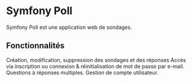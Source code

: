 # Symfony Poll

Symfony Poll est une application web de sondages.

## Fonctionnalités

Création, modification, suppression des sondages et des réponses
Accès via inscription ou connexion & réinitialisation de mot de passe par e-mail.
Questions à réponses multiples.
Gestion de compte utilisateur.
